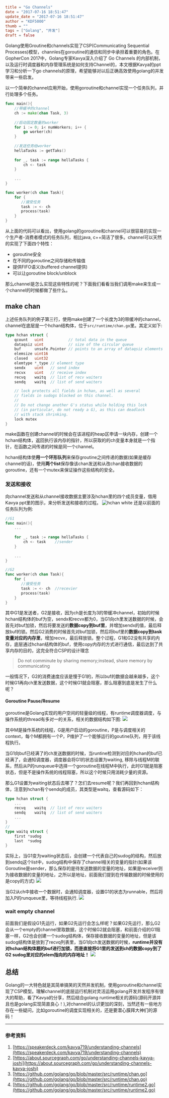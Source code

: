 ```toml
title = "Go Channels"
date = "2017-07-16 18:51:47"
update_date = "2017-07-16 18:51:47"
author = "KDF5000"
thumb = ""
tags = ["Golang", "并发"]
draft = false
```
Golang使用Groutine和channels实现了CSP(Communicating Sequential Processes)模型，channles在goroutine的通信和同步中承担着重要的角色。在GopherCon 2017中，Golang专家Kavya深入介绍了 Go Channels 的内部机制，以及运行时调度器和内存管理系统是如何支持Channel的，本文根据Kavya的ppt学习和分析一下go channels的原理，希望能够对以后正确高效使用golang的并发带来一些启发。

<!--more -->

以一个简单的channel应用开始，使用goroutine和channel实现一个任务队列，并行处理多个任务。
```Go
func main(){
    //带缓冲的channel
    ch := make(chan Task, 3)
    
    //启动固定数量的worker
    for i := 0; i< numWorkers; i++ {
        go worker(ch)
    }
    
    //发送任务给worker
    hellaTasks := getTaks()
    
    for _, task := range hellaTasks {
        ch <- task
    }
    
    ...
}

func worker(ch chan Task){
    for {
       //接受任务
       task := <- ch
       process(task)
    }
}
```
从上面的代码可以看出，使用golang的goroutine和channel可以很容易的实现一个生产者-消费者模式的任务队列，相比java, c++简洁了很多。channel可以天然的实现了下面四个特性：
- goroutine安全
- 在不同的goroutine之间存储和传输值
- 提供FIFO语义(buffered channel提供)
- 可以让goroutine block/unblock

那么channel是怎么实现这些特性的呢？下面我们看看当我们调用make来生成一个channel的时候都做了些什么。


## make chan
上述任务队列的例子第三行，使用make创建了一个长度为3的带缓冲的channel，channel在底层是一个hchan结构体，位于`src/runtime/chan.go`里。其定义如下:
```Go
type hchan struct {
    qcount   uint           // total data in the queue
    dataqsiz uint           // size of the circular queue
    buf      unsafe.Pointer // points to an array of dataqsiz elements
    elemsize uint16
    closed   uint32
    elemtype *_type // element type
    sendx    uint   // send index
    recvx    uint   // receive index
    recvq    waitq  // list of recv waiters
    sendq    waitq  // list of send waiters

    // lock protects all fields in hchan, as well as several
    // fields in sudogs blocked on this channel.
    //
    // Do not change another G's status while holding this lock
    // (in particular, do not ready a G), as this can deadlock
    // with stack shrinking.
    lock mutex
}
```
make函数在创建channel的时候会在该进程的heap区申请一块内存，创建一个hchan结构体，返回执行该内存的指针，所以获取的的ch变量本身就是一个指针，在函数之间传递的时候是同一个channel。

hchan结构体使**用一个环形队列**来保存groutine之间传递的数据(如果是缓存channel的话)，使用**两个list**保存像该chan发送和从改chan接收数据的goroutine，还有一个mutex来保证操作这些结构的安全。

### 发送和接收
向channel发送和从channel接收数据主要涉及hchan里的四个成员变量，借用Kavya ppt里的图示，来分析发送和接收的过程。
![hchan white ](@media/archive/blog/images/hchan_white_gif.gif?imageView/0/w/600/)
还是以前面的任务队列为例:
```Go
//G1
func main(){
    ...
    
    for _, task := range hellaTasks {
        ch <- task    //sender
    }
    
    ...
}

//G2
func worker(ch chan Task){
    for {
       //接受任务
       task := <- ch  //recevier
       process(task)
    }
}
```
其中G1是发送者，G2是接收，因为ch是长度为3的带缓冲channel，初始的时候hchan结构体的buf为空，sendx和recvx都为0，当G1向ch里发送数据的时候，会首先对buf加锁，然后将要发送的**数据copy到buf里**，并增加sendx的值，最后释放buf的锁。然后G2消费的时候首先对buf加锁，然后将buf里的**数据copy到task变量对应的内存里**，增加recvx，最后释放锁。整个过程，G1和G2没有共享的内存，底层通过hchan结构体的buf，使用copy内存的方式进行通信，最后达到了共享内存的目的，这完全符合CSP的设计理念
> Do not comminute by sharing memory;instead, share memory by communicating

一般情况下，G2的消费速度应该是慢于G1的，所以buf的数据会越来越多，这个时候G1再向ch里发送数据，这个时候G1就会阻塞，那么阻塞到底是发生了什么呢？

#### Goroutine Pause/Resume
goroutine是Golang实现的用户空间的轻量级的线程，有runtime调度器调度，与操作系统的thread有多对一的关系，相关的数据结构如下图:
![](@media/archive/blog/images/schedule.png?imageView/0/w/600/) 

其中M是操作系统的线程，G是用户启动的goroutine，P是与调度相关的context，每个M都拥有一个P，P维护了一个能够运行的goutine队列，用于该线程执行。

当G1向buf已经满了的ch发送数据的时候，当runtine检测到对应的hchan的buf已经满了，会通知调度器，调度器会将G1的状态设置为waiting, 移除与线程M的联系，然后从P的runqueue中选择一个goroutine在线程M中执行，此时G1就是阻塞状态，但是不是操作系统的线程阻塞，所以这个时候只用消耗少量的资源。

那么G1设置为waiting状态后去哪了？怎们去resume呢？我们再回到hchan结构体，注意到hchan有个sendq的成员，其类型是waitq，查看源码如下：
```Go
type hchan struct {
    ...
    recvq    waitq  // list of recv waiters
    sendq    waitq  // list of send waiters
    ...
}
//
type waitq struct {
    first *sudog
    last  *sudog
}
 ```

 实际上，当G1变为waiting状态后，会创建一个代表自己的sudog的结构，然后放到sendq这个list中，sudog结构中保存了channel相关的变量的指针(如果该Goroutine是sender，那么保存的是待发送数据的变量的地址，如果是receiver则为接收数据的变量的地址，之所以是地址，前面我们提到在传输数据的时候使用的是copy的方式)
 ![](@media/archive/blog/images/sendq.png?imageView/0/w/600/)
 
 当G2从ch中接收一个数据时，会通知调度器，设置G1的状态为runnable，然后将加入P的runqueue里，等待线程执行.
 ![](@media/archive/blog/images/G12Runnable.png?imageView/0/w/600/)
 
 ### wait empty channel
 前面我们是假设G1先运行，如果G2先运行会怎么样呢？如果G2先运行，那么G2会从一个empty的channel里取数据，这个时候G2就会阻塞，和前面介绍的G1阻塞一样，G2也会创建一个sudog结构体，保存接收数据的变量的地址，但是该sudog结构体是放到了recvq列表里，当G1向ch发送数据的时候，**runtime并没有对hchan结构体题的buf进行加锁，而是直接将G1里的发送到ch的数据copy到了G2 sudog里对应的elem指向的内存地址！**
 ![](@media/archive/blog/images/G2wait.png?imageView/0/w/600/) 

 ## 总结
Golang的一大特色就是其简单搞笑的天然并发机制，使用goroutine和channel实现了CSP模型。理解channel的底层运行机制对灵活运用golang开发并发程序有很大的帮助，看了Kavya的分享，然后结合golang runtime相关的源码(源码开源并且也是golang实现简直良心！),对channel的认识更加的深刻，当然还有一些地方存在一些疑问，比如goroutine的调度实现相关的，还是要潜心膜拜大神们的源码！


---
### 参考资料
1. [https://speakerdeck.com/kavya719/understanding-channels](https://speakerdeck.com/kavya719/understanding-channels)
2. [https://about.sourcegraph.com/go/understanding-channels-kavya-joshi](https://about.sourcegraph.com/go/understanding-channels-kavya-joshi)
3. [https://github.com/golang/go/blob/master/src/runtime/chan.go](https://github.com/golang/go/blob/master/src/runtime/chan.go)
4. [https://github.com/golang/go/blob/master/src/runtime/runtime2.go](https://github.com/golang/go/blob/master/src/runtime/runtime2.go)



